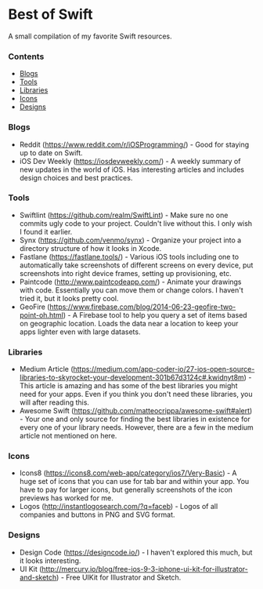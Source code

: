 # Best of Swift

A small compilation of my favorite Swift resources.

### Contents

- [Blogs](#blogs)
- [Tools](#tools)
- [Libraries](#libraries)
- [Icons](#icons)
- [Designs](#designs)

### Blogs
* Reddit (https://www.reddit.com/r/iOSProgramming/) - Good for staying up to date on Swift.
* iOS Dev Weekly (https://iosdevweekly.com/) - A weekly summary of new updates in the world of iOS. Has interesting articles and includes design choices and best practices.

### Tools
* Swiftlint (https://github.com/realm/SwiftLint) - Make sure no one commits ugly code to your project. Couldn't live without this. I only wish I found it earlier.
* Synx (https://github.com/venmo/synx) - Organize your project into a directory structure of how it looks in Xcode.
* Fastlane (https://fastlane.tools/) - Various iOS tools including one to automatically take screenshots of different screens on every device, put screenshots into right device frames, setting up provisioning, etc.
* Paintcode (http://www.paintcodeapp.com/) - Animate your drawings with code. Essentially you can move them or change colors. I haven't tried it, but it looks pretty cool.
* GeoFire (https://www.firebase.com/blog/2014-06-23-geofire-two-point-oh.html) - A Firebase tool to help you query a set of items based on geographic location. Loads the data near a location to keep your apps lighter even with large datasets.

### Libraries
* Medium Article (https://medium.com/app-coder-io/27-ios-open-source-libraries-to-skyrocket-your-development-301b67d3124c#.kwidnyt8m) - This article is amazing and has some of the best libraries you might need for your apps. Even if you think you don't need these libraries, you will after reading this.
* Awesome Swift (https://github.com/matteocrippa/awesome-swift#alert) - Your one and only source for finding the best libraries in existence for every one of your library needs. However, there are a few in the medium article not mentioned on here.

### Icons
* Icons8 (https://icons8.com/web-app/category/ios7/Very-Basic) - A huge set of icons that you can use for tab bar and within your app. You have to pay for larger icons, but generally screenshots of the icon previews has worked for me.
* Logos (http://instantlogosearch.com/?q=faceb) - Logos of all companies and buttons in PNG and SVG format.

### Designs
* Design Code (https://designcode.io/) - I haven't explored this much, but it looks interesting.
* UI Kit (http://mercury.io/blog/free-ios-9-3-iphone-ui-kit-for-illustrator-and-sketch) - Free UIKit for Illustrator and Sketch.
